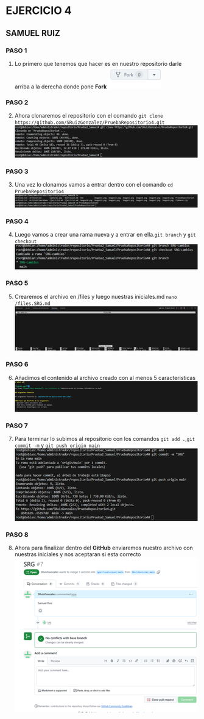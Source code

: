 # EJERCICIO 4
## SAMUEL RUIZ

### PASO 1
1. Lo primero que tenemos que hacer es en nuestro repositorio darle arriba a la derecha donde pone **Fork**
![Captura1](Ejer4caps/Imagen1%20(ejer4).png)

### PASO 2
2. Ahora clonaremos el repositorio con el comando `git clone https://github.com/SRuizGonzalez/PruebaRepositorio4.git`
![Captura2](Ejer4caps/Imagen2(ejer4).png)

### PASO 3
3. Una vez lo clonamos vamos a entrar dentro con el comando `cd PruebaRepositorio4`
![Captura3](Ejer4caps/Imagen3(ejer4).png)

### PASO 4
4. Luego vamos a crear una rama nueva y a entrar en ella.`git branch` y `git checkout`
![Captura4](Ejer4caps/Imagen4(ejer4).png)

### PASO 5

5. Crearemos el archivo en /files y luego nuestras iniciales.md `nano /files.SRG.md`
![Captura5](Ejer4caps/Imagen5(ejer4).png)

### PASO 6
6. Añadimos el contenido al archivo creado con al menos 5 caracteristicas
![Captura6](Ejer4caps/Imagen6(ejer4).png)

### PASO 7
7. Para terminar lo subimos al repositorio con los comandos `git add .`,`git commit -m` y `git push origin main`
![Captura7](Ejer4caps/Imagen7(ejer4).png)

### PASO 8
8. Ahora para finalizar dentro del **GitHub** enviaremos nuestro archivo con nuestras iniciales y nos aceptaran si esta correcto
![Captura8](Ejer4caps/Imagen8(ejer4).png)
